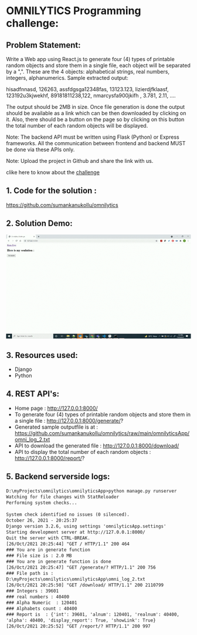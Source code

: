 # OMNILYTICS Programming challenge:

## Problem Statement:
Write a Web app using React.js to generate four (4) types of printable random objects and store them in a single file, each object will be separated by a ",".  These are the 4 objects: alphabetical strings, real numbers, integers, alphanumerics.
Sample extracted output:

hisadfnnasd, 126263, assfdgsga12348fas, 13123.123, 
lizierdjfklaasf, 123192u3kjwekhf, 89181811238,122, 
nmarcysfa900jkifh  , 3.781, 2.11, ....

 The output should be 2MB in size. Once file generation is done the output should be available as a link which can be then downloaded by clicking on it. Also, there should be a button on the page so by clicking on this button the total number of each random objects will be displayed.

Note: The backend API must be written using Flask (Python) or Express frameworks. All the communication between frontend and backend MUST be done via these APIs only.

Note: Upload the project in Github and share the link with us.

clike here to know about the [challenge](https://docs.google.com/document/d/1RvJaYLFOp7uOydSk8Cy7dMBJh2jz0GZ4_4DqbzhH7JE/edit#)

## 1. Code for the solution : 
https://github.com/sumankanukollu/omnilytics

## 2. Solution Demo:
![demo](https://github.com/sumankanukollu/omnilytics/raw/main/omnilytics_coding_challenge_demo.gif)

## 3. Resources used:
* Django
* Python

## 4. REST API's:
* Home page : http://127.0.0.1:8000/
* To generate four (4) types of printable random objects and store them in a single file : http://127.0.0.1:8000/generate/?
* Generated sample outputfile is at : https://github.com/sumankanukollu/omnilytics/raw/main/omnilyticsApp/omni_log_2.txt
* API to download the generated file :  http://127.0.0.1:8000/download/
* API to display the total number of each random objects : http://127.0.0.1:8000/report/?

## 5. Backend serverside logs:
```
D:\myProjects\omnilytics\omnilyticsApp>python manage.py runserver
Watching for file changes with StatReloader
Performing system checks...

System check identified no issues (0 silenced).
October 26, 2021 - 20:25:37
Django version 3.2.6, using settings 'omnilyticsApp.settings'
Starting development server at http://127.0.0.1:8000/        
Quit the server with CTRL-BREAK.
[26/Oct/2021 20:25:44] "GET / HTTP/1.1" 200 464
### You are in generate function
### File size is : 2.0 MB
### You are in generate function is done
[26/Oct/2021 20:25:47] "GET /generate/? HTTP/1.1" 200 756
### File path is : D:\myProjects\omnilytics\omnilyticsApp\omni_log_2.txt
[26/Oct/2021 20:25:50] "GET /download/ HTTP/1.1" 200 2110799
### Integers : 39601
### real numbers : 40400
### Alpha Numeric  : 120401
### Alphabets count : 40400
### Report is  : {'int': 39601, 'alnum': 120401, 'realnum': 40400, 'alpha': 40400, 'display_report': True, 'showLink': True}      
[26/Oct/2021 20:25:52] "GET /report/? HTTP/1.1" 200 997
```
